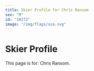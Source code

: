 ```yaml
---
title: Skier Profile for Chris Ransom
sex: "M"
id: "18272"
image: "/img/flags/usa.svg" 
---
```


# Skier Profile

This page is for: Chris Ransom.
    